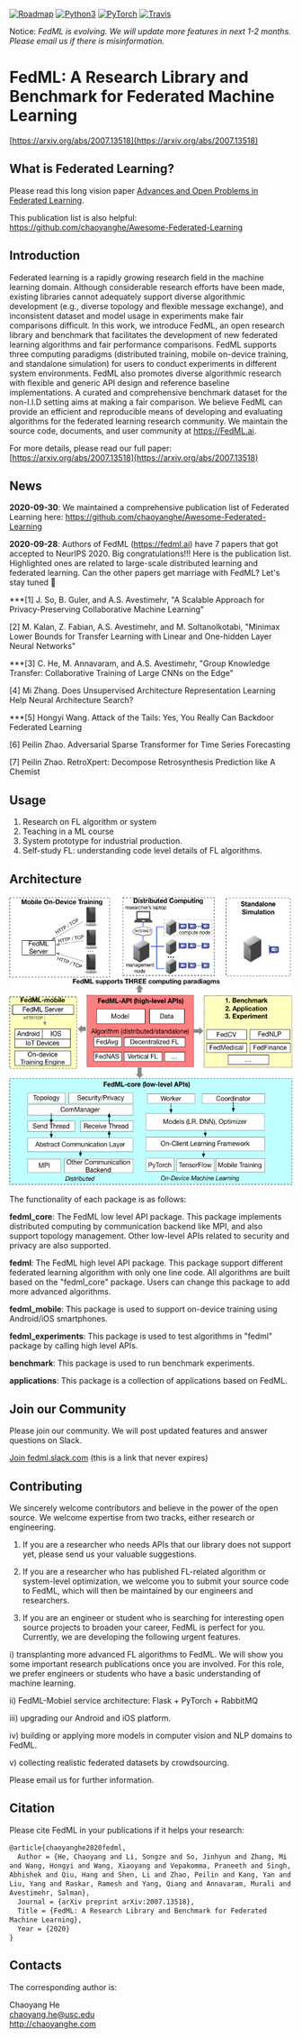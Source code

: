 <p align="center">

  <a href="https://github.com/FedML-AI/FedML/projects/1"><img alt="Roadmap" src="https://img.shields.io/badge/roadmap-FedML-informational.svg?style=flat-square"></a>
  <a href="#"><img alt="Python3" src="https://img.shields.io/badge/Python-3-brightgreen.svg?style=flat-square"></a>
  <a href="#"><img alt="PyTorch" src="https://img.shields.io/badge/PyTorch-%3E1.0-orange"></a>
  <a href="https://travis-ci.org/FedML-AI/FedML"><img alt="Travis" src="https://img.shields.io/travis/FedML-AI/FedML.svg?style=flat-square"></a>

</p>

Notice: *FedML is evolving. We will update more features in next 1-2 months. Please email us if there is misinformation.*

# FedML: A Research Library and Benchmark for Federated Machine Learning
[https://arxiv.org/abs/2007.13518](https://arxiv.org/abs/2007.13518)

## What is Federated Learning?
Please read this long vision paper [Advances and Open Problems in Federated Learning](https://arxiv.org/abs/1912.04977).

This publication list is also helpful: https://github.com/chaoyanghe/Awesome-Federated-Learning

## Introduction
Federated learning is a rapidly growing research field in the machine learning domain. 
Although considerable research efforts have been made, existing libraries cannot adequately support diverse algorithmic development (e.g., diverse topology and flexible message exchange), 
and inconsistent dataset and model usage in experiments make fair comparisons difficult.
In this work, we introduce FedML, an open research library and benchmark that facilitates the development of new federated learning algorithms and fair performance comparisons. 
FedML supports three computing paradigms (distributed training, mobile on-device training, and standalone simulation) for users to conduct experiments in different system environments. 
FedML also promotes diverse algorithmic research with flexible and generic API design and reference baseline implementations. A curated and comprehensive benchmark dataset for the non-I.I.D setting aims at making a fair comparison.
We believe FedML can provide an efficient and reproducible means of developing and evaluating algorithms for the federated learning research community. We maintain the source code, documents, and user community at https://FedML.ai.

For more details, please read our full paper: [https://arxiv.org/abs/2007.13518](https://arxiv.org/abs/2007.13518)

## News
<b>2020-09-30</b>: We maintained a comprehensive publication list of Federated Learning here: https://github.com/chaoyanghe/Awesome-Federated-Learning

<b>2020-09-28</b>: Authors of FedML (https://fedml.ai) have 7 papers that got accepted to NeurIPS 2020. Big congratulations!!!
Here is the publication list. Highlighted ones are related to large-scale distributed learning and federated learning. Can the other papers get marriage with FedML? Let's stay tuned 🙂

***[1] J. So, B. Guler, and A.S. Avestimehr, "A Scalable Approach for Privacy-Preserving Collaborative Machine Learning" 

[2] M. Kalan, Z. Fabian, A.S. Avestimehr, and M. Soltanolkotabi, "Minimax Lower Bounds for Transfer Learning with Linear and One-hidden Layer Neural Networks" 

***[3] C. He, M. Annavaram, and A.S. Avestimehr, "Group Knowledge Transfer: Collaborative Training of Large CNNs on the Edge"

[4] Mi Zhang. Does Unsupervised Architecture Representation Learning Help Neural Architecture Search?

***[5] Hongyi Wang. Attack of the Tails: Yes, You Really Can Backdoor Federated Learning

[6] Peilin Zhao. Adversarial Sparse Transformer for Time Series Forecasting

[7] Peilin Zhao. RetroXpert: Decompose Retrosynthesis Prediction like A Chemist

## Usage
1. Research on FL algorithm or system
2. Teaching in a ML course
3. System prototype for industrial production.
4. Self-study FL: understanding code level details of FL algorithms.

## Architecture

![architecture](./docs/image/architecture_for_website.png)


The functionality of each package is as follows:

**fedml_core**: The FedML low level API package. This package implements distributed computing by communication backend like MPI, and also support topology management. 
Other low-level APIs related to security and privacy are also supported.

**fedml**: The FedML high level API package. This package support different federated learning algorithm with only one line code.
All algorithms are built based on the "fedml_core" package.
Users can change this package to add more advanced algorithms.

**fedml_mobile**: This package is used to support on-device training using Android/iOS smartphones. 

**fedml_experiments**: This package is used to test algorithms in "fedml" package by calling high level APIs.

**benchmark**: This package is used to run benchmark experiments.

**applications**: This package is a collection of applications based on FedML.


## Join our Community
Please join our community. We will post updated features and answer questions on Slack.

[Join fedml.slack.com](https://join.slack.com/t/fedml/shared_invite/zt-havwx1ee-a1xfOUrATNfc9DFqU~r34w)
(this is a link that never expires)

## Contributing
We sincerely welcome contributors and believe in the power of the open source. We welcome expertise from two tracks, either research or engineering.

1. If you are a researcher who needs APIs that our library does not support yet, please send us your valuable suggestions.

2. If you are a researcher who has published FL-related algorithm or system-level optimization, we welcome you to submit your source code to FedML, which will then be maintained by our engineers and researchers.

3. If you are an engineer or student who is searching for interesting open source projects to broaden your career, FedML is perfect for you. Currently, we are developing the following urgent features.

i) transplanting more advanced FL algorithms to FedML. We will show you some important research publications once you are involved. 
For this role, we prefer engineers or students who have a basic understanding of machine learning.

ii) FedML-Mobiel service architecture: Flask + PyTorch + RabbitMQ

iii) upgrading our Android and iOS platform.

iv) building or applying more models in computer vision and NLP domains to FedML.

v) collecting realistic federated datasets by crowdsourcing.

Please email us for further information. 

## Citation
Please cite FedML in your publications if it helps your research:
```
@article{chaoyanghe2020fedml,
  Author = {He, Chaoyang and Li, Songze and So, Jinhyun and Zhang, Mi and Wang, Hongyi and Wang, Xiaoyang and Vepakomma, Praneeth and Singh, Abhishek and Qiu, Hang and Shen, Li and Zhao, Peilin and Kang, Yan and Liu, Yang and Raskar, Ramesh and Yang, Qiang and Annavaram, Murali and Avestimehr, Salman},
  Journal = {arXiv preprint arXiv:2007.13518},
  Title = {FedML: A Research Library and Benchmark for Federated Machine Learning},
  Year = {2020}
}
```

## Contacts
The corresponding author is:
 
Chaoyang He\
chaoyang.he@usc.edu\
http://chaoyanghe.com
